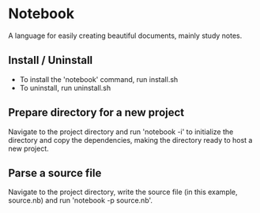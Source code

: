 # Notebook
A language for easily creating beautiful documents, mainly study notes.


## Install / Uninstall
- To install the 'notebook' command, run install.sh
- To uninstall, run uninstall.sh


## Prepare directory for a new project
Navigate to the project directory and run 'notebook -i' to initialize the directory and copy the dependencies, making the directory ready to host a new project.


## Parse a source file
Navigate to the project directory, write the source file (in this example, source.nb) and run 'notebook -p source.nb'.

